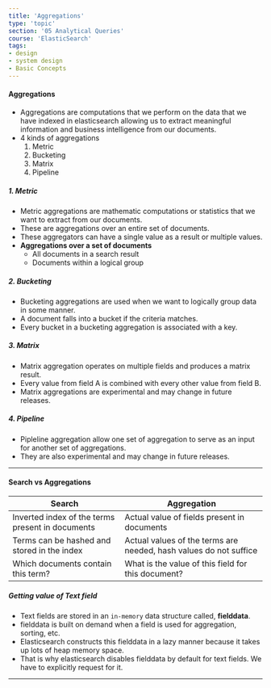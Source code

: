 ```yaml
---
title: 'Aggregations'
type: 'topic'
section: '05 Analytical Queries'
course: 'ElasticSearch'
tags:
- design
- system design
- Basic Concepts
---
```

#### Aggregations
- Aggregations are computations that we perform on the data that we have indexed in elasticsearch allowing us to extract meaningful information and business intelligence from our documents.
- 4 kinds of aggregations
  1. Metric
  2. Bucketing
  3. Matrix
  4. Pipeline

##### 1. Metric
- Metric aggregations are mathematic computations or statistics that we want to extract from our documents.
- These are aggregations over an entire set of documents.
- These aggregators can have a single value as a result or multiple values.
- **Aggregations over a set of documents**
  - All documents in a search result
  - Documents within a logical group

##### 2. Bucketing
- Bucketing aggregations are used when we want to logically group data in some manner.
- A document falls into a bucket if the criteria matches.
- Every bucket in a bucketing aggregation is associated with a key.

##### 3. Matrix
- Matrix aggregation operates on multiple fields and produces a matrix result.
- Every value from field A is combined with every other value from field B.
- Matrix aggregations are experimental and may change in future releases.

##### 4. Pipeline
- Pipleline aggregation allow one set of aggregation to serve as an input for another set of aggregations.
- They are also experimental and may change in future releases.

---
#### Search vs Aggregations
|Search   |Aggregation   |
|---|---|
|Inverted index of the terms present in documents   |Actual value of fields present in documents   |
|Terms can be hashed and stored in the index   |Actual values of the terms are needed, hash values do not suffice   |
|Which documents contain this term?   |What is the value of this field for this document?   |

##### Getting value of Text field
- Text fields are stored in an `in-memory` data structure called, **fielddata**.
- fielddata is built on demand when a field is used for aggregation, sorting, etc.
- Elasticsearch constructs this fielddata in a lazy manner because it takes up lots of heap memory space.
- That is why elasticsearch disables fielddata by default for text fields. We have to explicitly request for it.

---